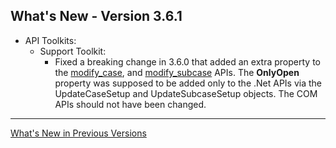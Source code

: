 ## What's New - Version 3.6.1

* API Toolkits:
  * Support Toolkit:
    * Fixed a breaking change in 3.6.0 that added an extra property to the [modify_case](../sdk/toolkit_html/fccs/modify_case.html), and [modify_subcase](../sdk/toolkit_html/fccs/modify_subcase.html) APIs. The <b>OnlyOpen</b> property was supposed to be added only to the .Net APIs via the UpdateCaseSetup and UpdateSubcaseSetup objects. The COM APIs should not have been changed.

---

[What's New in Previous Versions](version-history.html)
